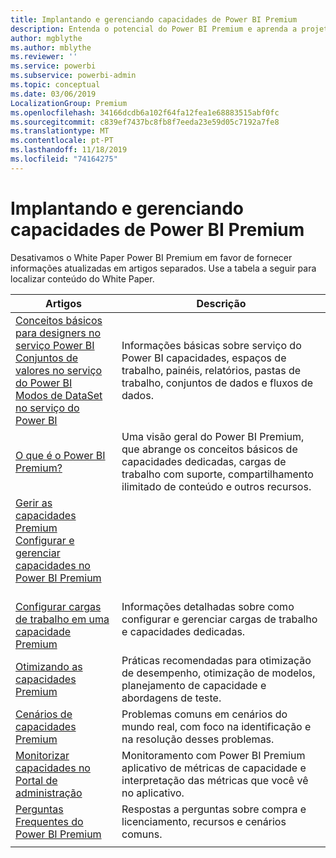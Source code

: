 ```yaml
---
title: Implantando e gerenciando capacidades de Power BI Premium
description: Entenda o potencial do Power BI Premium e aprenda a projetar, implantar, monitorar e solucionar problemas de soluções escalonáveis.
author: mgblythe
ms.author: mblythe
ms.reviewer: ''
ms.service: powerbi
ms.subservice: powerbi-admin
ms.topic: conceptual
ms.date: 03/06/2019
LocalizationGroup: Premium
ms.openlocfilehash: 34166dcdb6a102f64fa12fea1e68883515abf0fc
ms.sourcegitcommit: c839ef7437bc8fb8f7eeda23e59d05c7192a7fe8
ms.translationtype: MT
ms.contentlocale: pt-PT
ms.lasthandoff: 11/18/2019
ms.locfileid: "74164275"
---
```

# <a name="deploying-and-managing-power-bi-premium-capacities"></a>Implantando e gerenciando capacidades de Power BI Premium

Desativamos o White Paper Power BI Premium em favor de fornecer informações atualizadas em artigos separados. Use a tabela a seguir para localizar conteúdo do White Paper. 

| Artigos | Descrição |
|-----|----|
| [Conceitos básicos para designers no serviço Power BI](service-basic-concepts.md)</br>[Conjuntos de valores no serviço do Power BI](service-datasets-understand.md)</br>[Modos de DataSet no serviço do Power BI](service-dataset-modes-understand.md) | Informações básicas sobre serviço do Power BI capacidades, espaços de trabalho, painéis, relatórios, pastas de trabalho, conjuntos de dados e fluxos de dados. |
| [O que é o Power BI Premium?](service-premium-what-is.md) | Uma visão geral do Power BI Premium, que abrange os conceitos básicos de capacidades dedicadas, cargas de trabalho com suporte, compartilhamento ilimitado de conteúdo e outros recursos.  |
| [Gerir as capacidades Premium](service-premium-capacity-manage.md)</br>[Configurar e gerenciar capacidades no Power BI Premium](service-admin-premium-manage.md)
</br>[Configurar cargas de trabalho em uma capacidade Premium](service-admin-premium-workloads.md) | Informações detalhadas sobre como configurar e gerenciar cargas de trabalho e capacidades dedicadas. |
| [Otimizando as capacidades Premium](service-premium-capacity-optimize.md) | Práticas recomendadas para otimização de desempenho, otimização de modelos, planejamento de capacidade e abordagens de teste. |
| [Cenários de capacidades Premium](service-premium-capacity-scenarios.md) | Problemas comuns em cenários do mundo real, com foco na identificação e na resolução desses problemas. |
| [Monitorizar capacidades no Portal de administração](service-admin-premium-monitor-portal.md) | Monitoramento com Power BI Premium aplicativo de métricas de capacidade e interpretação das métricas que você vê no aplicativo. |
| [Perguntas Frequentes do Power BI Premium](service-premium-faq.md) | Respostas a perguntas sobre compra e licenciamento, recursos e cenários comuns. |
| | |
